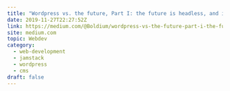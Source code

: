 ```yaml
---
title: "Wordpress vs. the future, Part I: the future is headless, and it’s coming for you…"
date: 2019-11-27T22:27:52Z
link: https://medium.com/@Boldium/wordpress-vs-the-future-part-i-the-future-is-headless-and-its-coming-for-you-2cb360c9c959?source=rss------jamstack-5&utm_medium=RSS&utm_source=hune
site: medium.com
topic: Webdev
category:
  - web-development
  - jamstack
  - wordpress
  - cms
draft: false
---
```


